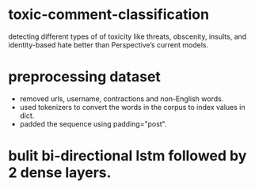 # toxic-comment-classification
detecting different types of of toxicity like threats, obscenity, insults, and identity-based hate better than Perspective’s current models.

# preprocessing dataset
- removed urls, username, contractions and non-English words.
- used tokenizers to convert the words in the corpus to index values in dict.
- padded the sequence using padding="post".

# bulit bi-directional lstm followed by 2 dense layers.
